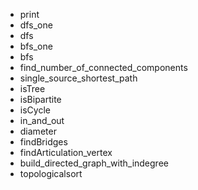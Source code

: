 - print
- dfs_one
- dfs
- bfs_one
- bfs
- find_number_of_connected_components
-  single_source_shortest_path
- isTree
- isBipartite
- isCycle
- in_and_out
- diameter
- findBridges
- findArticulation_vertex
- build_directed_graph_with_indegree
- topologicalsort